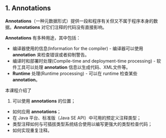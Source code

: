 ## 1. Annotations
**Annotations**（一种元数据形式）提供一段和程序有关但又不属于程序本身的数据。**Annotations** 对它们注释的代码没有直接影响。

**Annotations** 有多种用途，其中包括：

- 编译器使用的信息(Information for the compiler) - 编译器可以使用 **annotation** 来检查错误或者抑制警告。
- 编译时和部署时处理(Compile-time and deployment-time processing) - 软件工具可以处理 **annotation** 信息以生成代码、XML文件等。
- **Runtime** 处理(Runtime processing) - 可以在 runtime 检查某些 **annotation**。

本课程介绍了

1. 可以使用 **annotations** 的位置；
- 如何应用 **annotations**；
- 在 Java 平台、标准版（Java SE API）中可用的预定义注释类型；
- 类型注释如何与可插拔类型系统结合使用以编写更强大的类型检查代码；
- 如何实现重复注释。
